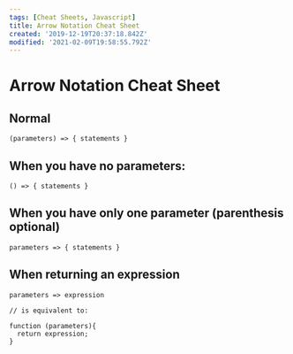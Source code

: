 ```yaml
---
tags: [Cheat Sheets, Javascript]
title: Arrow Notation Cheat Sheet
created: '2019-12-19T20:37:18.842Z'
modified: '2021-02-09T19:58:55.792Z'
---
```


Arrow Notation Cheat Sheet
==========================

Normal
------

```(parameters) => { statements }```

When you have no parameters:
----------------------------

```() => { statements }```

When you have only one parameter (parenthesis optional)
-------------------------------------------------------

```parameters => { statements }```

When returning an expression
----------------------------
```
parameters => expression

// is equivalent to:

function (parameters){
  return expression;
}
```
